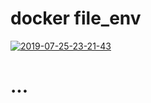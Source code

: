 # docker file_env

<a href="https://ibb.co/p1xM5pG"><img src="https://i.ibb.co/vcHTR8g/2019-07-25-23-21-43.png" alt="2019-07-25-23-21-43" border="0"></a>

# ...
